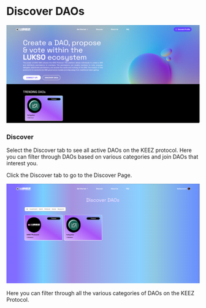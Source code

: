 # Discover DAOs

![5-0](./img/step-05-discover-daos/Discover_DAO_Page_0.png)

### Discover
Select the Discover tab to see all active DAOs on the KEEZ protocol. Here you can filter through DAOs based on various categories and join DAOs that interest you. 

Click the Discover tab to go to the Discover Page.

![5-1](./img/step-05-discover-daos/Discover_DAO_Page_1.png)

Here you can filter through all the various categories of DAOs on the KEEZ Protocol. 